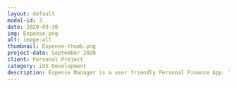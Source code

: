 ```yaml
---
layout: default
modal-id: 3
date: 2020-09-30
img: Expense.png
alt: image-alt
thumbnail: Expense-thumb.png
project-date: September 2020
client: Personal Project
category: iOS Development
description: Expense Manager is a user friendly Personal Finance App. This app makes managing finances easier by helping users track their income and expenses. Motivates user to stick to a budget and therefore save money. 
---
```

